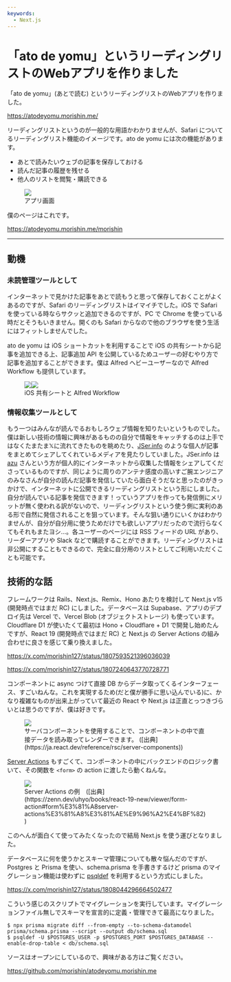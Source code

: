 ```yaml
---
keywords:
  - Next.js
---
```


# 「ato de yomu」というリーディングリストのWebアプリを作りました

「ato de yomu」(あとで読む) というリーディングリストのWebアプリを作りました。

https://atodeyomu.morishin.me/

リーディングリストというのが一般的な用語かわかりませんが、Safari についてるリーディングリスト機能のイメージです。ato de yomu には次の機能があります。

* あとで読みたいウェブの記事を保存しておける
* 読んだ記事の履歴を残せる
* 他人のリストを閲覧・購読できる

<figure class="figure-image figure-image-fotolife" title="アプリ画面"><img src="https://cdn-ak.f.st-hatena.com/images/fotolife/m/morishin127/20240924/20240924144235.png" loading="lazy" /><figcaption>アプリ画面</figcaption></figure>

僕のページはこれです。

https://atodeyomu.morishin.me/morishin

---

## 動機

### 未読管理ツールとして

インターネットで見かけた記事をあとで読もうと思って保存しておくことがよくあるのですが、Safari のリーディングリストはイマイチでした。iOS で Safari を使っている時ならサクッと追加できるのですが、PC で Chrome を使っている時だとそうもいきません。開くのも Safari からなので他のブラウザを使う生活にはフィットしませんでした。

ato de yomu は iOS ショートカットを利用することで iOS の共有シートから記事を追加できる上、記事追加 API を公開しているためユーザーの好むやり方で記事を追加することができます。僕は Alfred ヘビーユーザーなので Alfred Workflow も提供しています。

<figure class="figure-image figure-image-fotolife" title="iOS 共有シートと Alfred Workflow"><div class="images-row mceNonEditable"><img src="https://cdn-ak.f.st-hatena.com/images/fotolife/m/morishin127/20240924/20240924145653.png" loading="lazy" /><img src="https://cdn-ak.f.st-hatena.com/images/fotolife/m/morishin127/20240924/20240924145712.png" loading="lazy" /></div><figcaption>iOS 共有シートと Alfred Workflow</figcaption></figure>

### 情報収集ツールとして

もう一つはみんなが読んでるおもしろウェブ情報を知りたいというものでした。僕は新しい技術の情報に興味があるものの自分で情報をキャッチするのは上手ではなくたまたま𝕏に流れてきたものを眺めたり、[JSer.info](https://jser.info/) のような個人が記事をまとめてシェアしてくれているメディアを見たりしていました。JSer.info は [azu](https://x.com/azu_re) さんという方が個人的にインターネットから収集した情報をシェアしてくださっているものですが、同じように周りのアンテナ感度の高いすご腕エンジニアのみなさんが自分の読んだ記事を発信していたら面白そうだなと思ったのがきっかけで、インターネットに公開できるリーディングリストという形にしました。自分が読んでいる記事を発信できます！っていうアプリを作っても発信側にメリットが無く使われる訳がないので、リーディングリストという使う側に実利のある形で自然に発信されることを狙っています。そんな狙い通りにいくかはわかりませんが、自分が自分用に使うためだけでも欲しいアプリだったので流行らなくてもそれもまたヨシ...。各ユーザーのページには RSS フィードの URL があり、リーダーアプリや Slack などで購読することができます。リーディングリストは非公開にすることもできるので、完全に自分用のリストとしてご利用いただくことも可能です。

## 技術的な話

フレームワークは Rails、Next.js、Remix、Hono あたりを検討して Next.js v15 (開発時点ではまだ RC) にしました。データベースは Supabase、アプリのデプロイ先は Vercel で、Vercel Blob (オブジェクトストレージ) も使っています。Cloudflare D1 が使いたくて最初は Hono + Cloudflare + D1 で開発し始めたんですが、React 19 (開発時点ではまだ RC) と Next.js の Server Actions の組み合わせに良さを感じて乗り換えました。

https://x.com/morishin127/status/1807593521396036039

https://x.com/morishin127/status/1807240643770728771

コンポーネントに async つけて直接 DB からデータ取ってくるインターフェース、すごいねんな。これを実現するため(だと僕が勝手に思い込んでいる)に、かなり複雑なものが出来上がっていて最近の React や Next.js は正直とっつきづらいとは思うのですが、僕は好きです。

<figure class="figure-image figure-image-fotolife" title="サーバコンポーネントを使用することで、コンポーネントの中で直接データを読み取ってレンダーできます。"><img src="https://cdn-ak.f.st-hatena.com/images/fotolife/m/morishin127/20240924/20240924154205.png" loading="lazy" /><figcaption>サーバコンポーネントを使用することで、コンポーネントの中で直接データを読み取ってレンダーできます。 ([出典](https://ja.react.dev/reference/rsc/server-components))</figcaption></figure>

[Server Actions](https://nextjs.org/docs/app/building-your-application/data-fetching/server-actions-and-mutations) もすごくて、コンポーネントの中にバックエンドのロジック書いて、その関数を `<form>` の action に渡したら動くねんな。

<figure class="figure-image figure-image-fotolife" title="Server Actions の例"><img src="https://cdn-ak.f.st-hatena.com/images/fotolife/m/morishin127/20240924/20240924154655.png" loading="lazy" /><figcaption>Server Actions の例　([出典](https://zenn.dev/uhyo/books/react-19-new/viewer/form-action#form%E3%81%A8server-actions%E3%81%A8%E3%81%AE%E9%96%A2%E4%BF%82))</figcaption></figure>

このへんが面白くて使ってみたくなったので結局 Next.js を使う運びとなりました。

データベースに何を使うかとスキーマ管理についても散々悩んだのですが、Postgres と Prisma を使い、schema.prisma を手書きするけど prisma のマイグレーション機能は使わずに [psqldef](https://github.com/sqldef/sqldef) を利用するという方式にしました。

https://x.com/morishin127/status/1808044296664502477

こういう感じのスクリプトでマイグレーションを実行しています。マイグレーションファイル無しでスキーマを宣言的に定義・管理できて最高になりました。

```migrate
$ npx prisma migrate diff --from-empty --to-schema-datamodel prisma/schema.prisma --script --output db/schema.sql
$ psqldef -U $POSTGRES_USER -p $POSTGRES_PORT $POSTGRES_DATABASE --enable-drop-table < db/schema.sql
```

ソースはオープンにしているので、興味がある方はご覧ください。

https://github.com/morishin/atodeyomu.morishin.me

